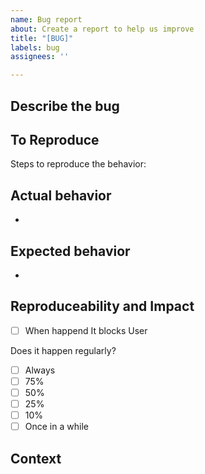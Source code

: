 ```yaml
---
name: Bug report
about: Create a report to help us improve
title: "[BUG]"
labels: bug
assignees: ''

---
```


## Describe the bug
<!--
A clear and concise description of what the bug is.
-->


## To Reproduce
Steps to reproduce the behavior:

<!--
1. Go to '...'
2. Click on '....'
3. Scroll down to '....'
4. See error
-->

## Actual behavior
<!--
A clear and concise description of what happened.
-->

*

## Expected behavior
<!--
A clear and concise description of what you expected to happen.
-->

*

## Reproduceability and Impact

- [ ] When happend It blocks User

Does it happen regularly?
- [ ] Always
- [ ] 75%
- [ ] 50%
- [ ] 25%
- [ ] 10%
- [ ] Once in a while

## Context 
<!--
To help us debug issues better, you might provide additional info
-->
